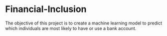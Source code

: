 # Financial-Inclusion
The objective of this project is to create a machine learning model to predict which individuals are most likely to have or use a bank account.
